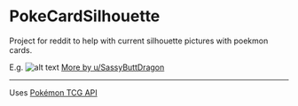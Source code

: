 # PokeCardSilhouette

Project for reddit to help with current silhouette pictures with poekmon cards.

E.g. 
![alt text](https://i.imgur.com/y28Z2Nk.jpg "Logo Title Text 1")
[More by u/SassyButtDragon](https://www.reddit.com/r/pokemon/comments/7y95m7/after_we_posted_our_original_blastoise_silhouette/?st=jfd9armd&sh=29511378)


---
Uses [Pokémon TCG API](https://pokemontcg.io/)